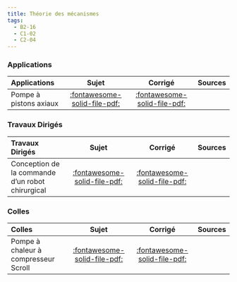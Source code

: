 ```yaml
---
title: Théorie des mécanismes 
tags:
  - B2-16
  - C1-02
  - C2-04
---
```


[comment]: <> (Généré automatiquement par ALL_PDF/make_markdown.py, creation_fichiers_activites)


### Applications 
 
| Applications | Sujet | Corrigé | Sources  | 
| :-------------- | :---: | :-----: | :------: | 
| Pompe à pistons axiaux | [:fontawesome-solid-file-pdf:](https://xpessoles-cpge.fr/pdf/Cy_06_02_Activation_01_Sujet.pdf) | [:fontawesome-solid-file-pdf:](https://xpessoles-cpge.fr/pdf/Cy_06_02_Activation_01_Corrige.pdf) | | Exercices d'application | [:fontawesome-solid-file-pdf:](https://xpessoles-cpge.fr/pdf/Cy_06_02_Application_01_Sujet.pdf) | [:fontawesome-solid-file-pdf:](https://xpessoles-cpge.fr/pdf/Cy_06_02_Application_01_Corrige.pdf) | [:material-github:](https://github.com/xpessoles/PSI_Cy_06_ChaineSolides/tree/main/Chapitre_02_Hyperstatisme/Cy_06_02_Application_01) | 

### Travaux Dirigés 
 
| Travaux Dirigés | Sujet | Corrigé | Sources  | 
| :-------------- | :---: | :-----: | :------: | 
| Conception de la commande d’un robot chirurgical | [:fontawesome-solid-file-pdf:](https://xpessoles-cpge.fr/pdf/Cy_06_02_Colle_03_DaVinci_Sujet.pdf) | [:fontawesome-solid-file-pdf:](https://xpessoles-cpge.fr/pdf/Cy_06_02_Colle_03_DaVinci_Corrige.pdf) | | Suspension de l'AddBike | [:fontawesome-solid-file-pdf:](https://xpessoles-cpge.fr/pdf/Cy_06_02_TD_01_AddBike_Sujet.pdf) | [:fontawesome-solid-file-pdf:](https://xpessoles-cpge.fr/pdf/Cy_06_02_TD_01_AddBike_Corrige.pdf) | | Micromanipulateur compact pour la chirurgie endoscopique | [:fontawesome-solid-file-pdf:](https://xpessoles-cpge.fr/pdf/Cy_06_02_TD_02_MC2E_Sujet.pdf) | [:fontawesome-solid-file-pdf:](https://xpessoles-cpge.fr/pdf/Cy_06_02_TD_02_MC2E_Corrige.pdf) | | Système de dépose de poudre | [:fontawesome-solid-file-pdf:](https://xpessoles-cpge.fr/pdf/Cy_06_02_TD_03_Prehenseur_Sujet.pdf) | [:fontawesome-solid-file-pdf:](https://xpessoles-cpge.fr/pdf/Cy_06_02_TD_03_Prehenseur_Corrige.pdf) | | Tuyère à ouverture variable | [:fontawesome-solid-file-pdf:](https://xpessoles-cpge.fr/pdf/Cy_06_02_TD_04_Tuyere_Sujet.pdf) | [:fontawesome-solid-file-pdf:](https://xpessoles-cpge.fr/pdf/Cy_06_02_TD_04_Tuyere_Corrige.pdf) | | Robovolc | [:fontawesome-solid-file-pdf:](https://xpessoles-cpge.fr/pdf/Cy_06_02_TD_06_Robovolc_Sujet.pdf) | [:fontawesome-solid-file-pdf:](https://xpessoles-cpge.fr/pdf/Cy_06_02_TD_06_Robovolc_Corrige.pdf) | [:material-github:](https://github.com/xpessoles/PSI_Cy_06_ChaineSolides/tree/main/Chapitre_02_Hyperstatisme/Cy_06_02_TD_06_Robovolc) | 

### Colles 
 
| Colles | Sujet | Corrigé | Sources  | 
| :-------------- | :---: | :-----: | :------: | 
| Pompe à chaleur à compresseur Scroll | [:fontawesome-solid-file-pdf:](https://xpessoles-cpge.fr/pdf/Cy_06_02_Colle_01_Scroll_Sujet.pdf) | [:fontawesome-solid-file-pdf:](https://xpessoles-cpge.fr/pdf/Cy_06_02_Colle_01_Scroll_Corrige.pdf) | | Interface maître et esclave d'un robot | [:fontawesome-solid-file-pdf:](https://xpessoles-cpge.fr/pdf/Cy_06_02_Colle_02_Hoeken_Sujet.pdf) | [:fontawesome-solid-file-pdf:](https://xpessoles-cpge.fr/pdf/Cy_06_02_Colle_02_Hoeken_Corrige.pdf) | | Nacelle articulée grande portée | [:fontawesome-solid-file-pdf:](https://xpessoles-cpge.fr/pdf/Cy_06_02_Colle_04_Nacelle_Sujet.pdf) | [:fontawesome-solid-file-pdf:](https://xpessoles-cpge.fr/pdf/Cy_06_02_Colle_04_Nacelle_Corrige.pdf) | [:material-github:](https://github.com/xpessoles/PSI_Cy_06_ChaineSolides/tree/main/Chapitre_02_Hyperstatisme/Cy_06_02_Colle_04_Nacelle) | 


